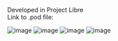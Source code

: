 Developed in Project Libre
<br/>
Link to .pod file: 


![image](https://user-images.githubusercontent.com/43020059/60631473-2d8f6080-9dc5-11e9-8ebb-e433f172baea.png)
![image](https://user-images.githubusercontent.com/43020059/60631521-662f3a00-9dc5-11e9-9241-eccc625ad3e8.png)
![image](https://user-images.githubusercontent.com/43020059/60631780-cffc1380-9dc6-11e9-8e0d-2e19bf864ac3.png)
![image](https://user-images.githubusercontent.com/43020059/60631580-bb6b4b80-9dc5-11e9-9f2a-d7749012f5b4.png)
